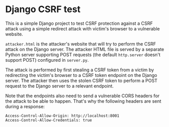 # Django CSRF test

This is a simple Django project to test CSRF protection against a CSRF attack using a simple redirect attack with victim's browser to a vulnerable website.

`attacker.html` is the attacker's website that will try to perform the CSRF attack on the Django server. The attacker HTML file is served by a separate Python server supporting POST requests (the default `http.server` doesn't support POST) configured in `server.py`.

The attack is performed by first stealing a CSRF token from a victim by redirecting the victim's browser to a CSRF token endpoint on the Django server. The attacker then uses the stolen CSRF token to perform a POST request to the Django server to a relevant endpoint.

Note that the endpoints also need to send a vulnerable CORS headers for the attack to be able to happen. That's why the following headers are sent during a response:

```http
Access-Control-Allow-Origin: http://localhost:8001
Access-Control-Allow-Credentials: true
```
